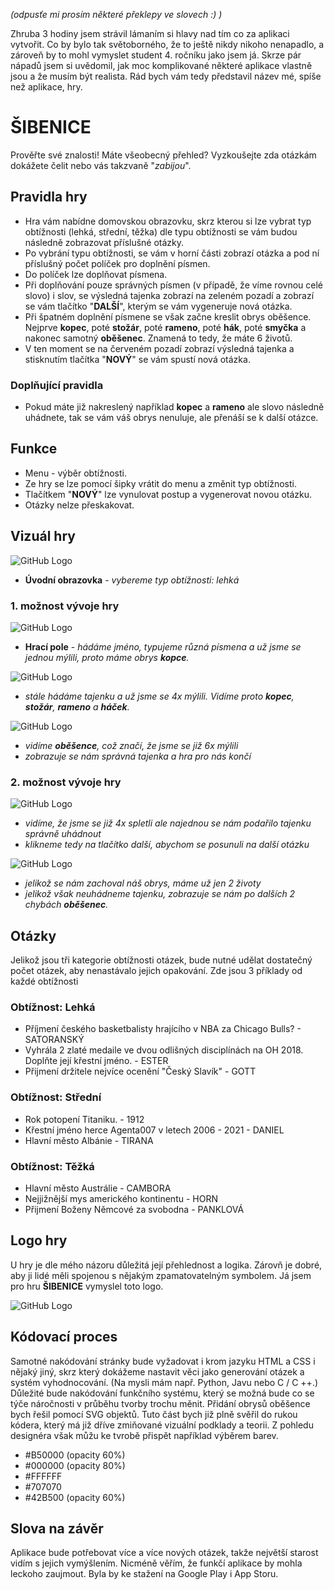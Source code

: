 _(odpusťe mi prosím některé překlepy ve slovech :) )_

Zhruba 3 hodiny jsem strávil lámaním si hlavy nad tím co za aplikaci vytvořit. Co by bylo tak světoborného, že to ještě nikdy nikoho nenapadlo, a zároveň by to mohl vymyslet student 4. ročníku jako jsem já. Skrze pár nápadů jsem si uvědomil, jak moc komplikované některé aplikace vlastně jsou a že musím být realista. Rád bych vám tedy představil název mé, spíše než aplikace, hry.
# __ŠIBENICE__ #
Prověřte své znalosti! Máte všeobecný přehled? Vyzkoušejte zda otázkám dokážete čelit nebo vás takzvaně "_zabijou_".
## Pravidla hry ##
- Hra vám nabídne domovskou obrazovku, skrz kterou si lze vybrat typ obtížnosti (lehká, střední, těžka) dle typu obtížnosti se vám budou následně zobrazovat příslušné otázky.
- Po vybrání typu obtížnosti, se vám v horní části zobrazí otázka a pod ní příslušný počet políček pro doplnění písmen.
- Do políček lze doplňovat písmena.
- Při doplňování pouze správných písmen (v případě, že víme rovnou celé slovo) i slov, se výsledná tajenka zobrazí na zeleném pozadí a zobrazí se vám tlačítko "__DALŠÍ__", kterým se vám vygeneruje nová otázka.
- Při špatném doplnění písmene se však začne kreslit obrys oběšence. Nejprve __kopec__, poté __stožár__, poté __rameno__, poté __hák__, poté __smyčka__ a nakonec samotný __oběšenec__. Znamená to tedy, že máte 6 životů.
- V ten moment se na červeném pozadí zobrazí výsledná tajenka a stisknutím tlačítka "__NOVÝ__" se vám spustí nová otázka.
### Doplňující pravidla ###
- Pokud máte již nakreslený například __kopec__ a __rameno__ ale slovo následně uhádnete, tak se vám váš obrys nenuluje, ale přenáší se k další otázce.
## Funkce ##
- Menu - výběr obtížnosti.
- Ze hry se lze pomocí šipky vrátit do menu a změnit typ obtížnosti.
- Tlačítkem "__NOVÝ__" lze vynulovat postup a vygenerovat novou otázku.
- Otázky nelze přeskakovat.

## Vizuál hry ##
![GitHub Logo](uvodni.png)
- __Úvodní obrazovka__ - _vybereme typ obtížnosti: lehká_

### 1. možnost vývoje hry ###
![GitHub Logo](zacatek_hry.png)
- __Hrací pole__ - _hádáme jméno, typujeme různá písmena a už jsme se jednou mýlili, proto máme obrys __kopce__._

![GitHub Logo](/postup_hry.png)
- _stále hádáme tajenku a už jsme se 4x mýlili. Vidíme proto __kopec__, __stožár__, __rameno__ a __háček__._

![GitHub Logo](/prohra_hry.png)
- _vidíme __oběšence__, což značí, že jsme se již 6x mýlili_
- _zobrazuje se nám správná tajenka a hra pro nás končí_

### 2. možnost vývoje hry ###
![GitHub Logo](/hra_vyhra.png)
- _vidíme, že jsme se již 4x spletli ale najednou se nám podařilo tajenku správně uhádnout_
- _klikneme tedy na tlačítko další, abychom se posunuli na další otázku_

![GitHub Logo](/hra_vyhra_prohra.png)
- _jelikož se nám zachoval náš obrys, máme už jen 2 životy_
- _jelikož však neuhádneme tajenku, zobrazuje se nám po dalších 2 chybách __oběšenec__._

## Otázky ##
Jelikož jsou tři kategorie obtížnosti otázek, bude nutné udělat dostatečný počet otázek, aby nenastávalo jejich opakování.
Zde jsou 3 příklady od každé obtížnosti
### Obtížnost: Lehká ###
- Příjmení českého basketbalisty hrajícího v NBA za Chicago Bulls? - SATORANSKÝ
- Vyhrála 2 zlaté medaile ve dvou odlišných disciplínách na OH 2018. Doplňte její křestní jméno. - ESTER
- Přijmení držitele nejvíce ocenění "Český Slavík"  - GOTT

### Obtížnost: Střední ###
- Rok potopení Titaniku. - 1912
- Křestní jméno herce Agenta007 v letech 2006 - 2021 - DANIEL
- Hlavní město Albánie - TIRANA

### Obtížnost: Těžká ###
- Hlavní město Austrálie - CAMBORA
- Nejjižnější mys amerického kontinentu - HORN
- Přijmení Boženy Němcové za svobodna - PANKLOVÁ

## Logo hry ##
U hry je dle mého názoru důležitá její přehlednost a logika. Zárovň je dobré, aby ji lidé měli spojenou s nějakým zpamatovatelným symbolem. Já jsem pro hru __ŠIBENICE__ vymyslel toto logo.

![GitHub Logo](/logo.jpg)

## Kódovací proces ##
Samotné nakódování stránky bude vyžadovat i krom jazyku HTML a CSS i nějaký jiný, skrz který dokážeme nastavit věci jako generování otázek a systém vyhodnocování. (Na mysli mám např. Python, Javu nebo C / C ++.)
Důležité bude nakódování funkčního systému, který se možná bude co se týče náročnosti v průběhu tvorby trochu měnit.
Přidání obrysů oběšence bych řešil pomocí SVG objektů.
Tuto část bych již plně svěřil do rukou kódera, který má již dříve zmiňované vizuální podklady a teorii. Z pohledu designéra však můžu ke tvrobě přispět například výběrem barev.
- #B50000 (opacity 60%)
- #000000 (opacity 80%)
- #FFFFFF
- #707070
- #42B500 (opacity 60%)

## Slova na závěr ##
Aplikace bude potřebovat více a více nových otázek, takže největší starost vidím s jejich vymýšlením. Nicméně věřím, že funkčí aplikace by mohla leckoho zaujmout. Byla by ke stažení na Google Play i App Storu. 
